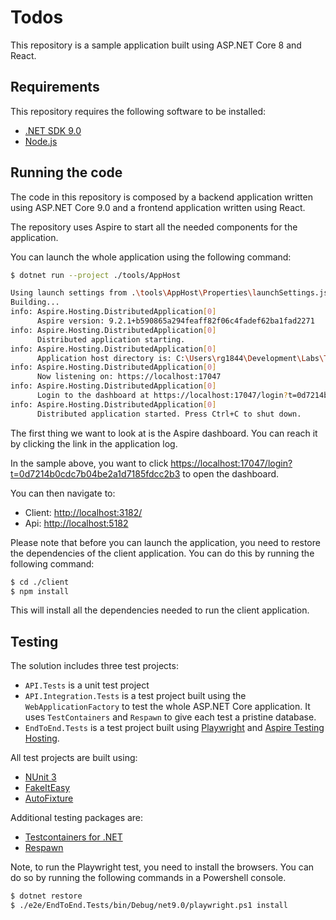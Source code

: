 # Todos

This repository is a sample application built using ASP.NET Core 8 and React.

## Requirements

This repository requires the following software to be installed:

- [.NET SDK 9.0](https://dotnet.microsoft.com/en-us/download/dotnet/9.0)
- [Node.js](https://nodejs.org/en/download)

## Running the code

The code in this repository is composed by a backend application written using ASP.NET Core 9.0 and a frontend application written using React.

The repository uses Aspire to start all the needed components for the application.

You can launch the whole application using the following command:

```bash
$ dotnet run --project ./tools/AppHost

Using launch settings from .\tools\AppHost\Properties\launchSettings.json...
Building...
info: Aspire.Hosting.DistributedApplication[0]
      Aspire version: 9.2.1+b590865a294feaff82f06c4fadef62ba1fad2271
info: Aspire.Hosting.DistributedApplication[0]
      Distributed application starting.
info: Aspire.Hosting.DistributedApplication[0]
      Application host directory is: C:\Users\rg1844\Development\Labs\Todos\tools\AppHost
info: Aspire.Hosting.DistributedApplication[0]
      Now listening on: https://localhost:17047
info: Aspire.Hosting.DistributedApplication[0]
      Login to the dashboard at https://localhost:17047/login?t=0d7214b0cdc7b04be2a1d7185fdcc2b3
info: Aspire.Hosting.DistributedApplication[0]
      Distributed application started. Press Ctrl+C to shut down.
```

The first thing we want to look at is the Aspire dashboard. You can reach it by clicking the link in the application log.

In the sample above, you want to click <https://localhost:17047/login?t=0d7214b0cdc7b04be2a1d7185fdcc2b3> to open the dashboard.

You can then navigate to:

- Client: <http://localhost:3182/>
- Api: <http://localhost:5182>

Please note that before you can launch the application, you need to restore the dependencies of the client application. You can do this by running the following command:

```bash
$ cd ./client
$ npm install
```

This will install all the dependencies needed to run the client application.

## Testing

The solution includes three test projects:

- `API.Tests` is a unit test project
- `API.Integration.Tests` is a test project built using the `WebApplicationFactory` to test the whole ASP.NET Core application. It uses `TestContainers` and `Respawn` to give each test a pristine database.
- `EndToEnd.Tests` is a test project built using [Playwright](https://playwright.dev/dotnet/) and [Aspire Testing Hosting](https://devblogs.microsoft.com/dotnet/getting-started-with-testing-and-dotnet-aspire/).

All test projects are built using:

- [NUnit 3](https://nunit.org/)
- [FakeItEasy](https://github.com/FakeItEasy/FakeItEasy)
- [AutoFixture](https://github.com/AutoFixture/AutoFixture)

Additional testing packages are:

- [Testcontainers for .NET](https://dotnet.testcontainers.org/)
- [Respawn](https://github.com/jbogard/Respawn)

Note, to run the Playwright test, you need to install the browsers. You can do so by running the following commands in a Powershell console.

```bash
$ dotnet restore
$ ./e2e/EndToEnd.Tests/bin/Debug/net9.0/playwright.ps1 install
```
